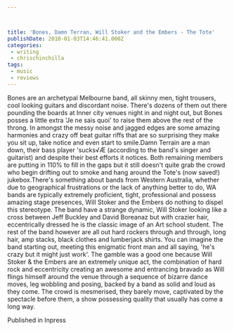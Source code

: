 ```yaml
---



title: 'Bones, Damn Terran, Will Stoker and the Embers - The Tote'
publishDate: 2010-01-03T14:46:41.000Z
categories:
 - writing
 - chrischinchilla
tags: 
 - music 
 - reviews
---
```


Bones are an archetypal Melbourne band, all skinny men, tight trousers, cool looking guitars and discordant noise. There's dozens of them out there pounding the boards at Inner city venues night in and night out, but Bones posses a little extra 'Je ne sais quoi' to raise them above the rest of the throng. In amongst the messy noise and jagged edges are some amazing harmonies and crazy off beat guitar riffs that are so surprising they make you sit up, take notice and even start to smile.Damn Terrain are a man down, their bass player 'sucks√Æ (according to the band's singer and guitarist) and despite their best efforts it notices. Both remaining members are putting in 110% to fill in the gaps but it still doesn't quite grab the crowd who begin drifting out to smoke and hang around the Tote's (now saved!) jukebox.There's something about bands from Western Australia, whether due to geographical frustrations or the lack of anything better to do, WA bands are typically extremely proficient, tight, professional and possess amazing stage presences, Will Stoker and the Embers do nothing to dispel this stereotype. The band have a strange dynamic, Will Stoker looking like a cross between Jeff Buckley and David Boreanaz but with crazier hair, eccentrically dressed he is the classic image of an Art school student. The rest of the band however are all out hard rockers through and through, long hair, amp stacks, black clothes and lumberjack shirts. You can imagine the band starting out, meeting this enigmatic front man and all saying, 'he's crazy but it might just work'. The gamble was a good one because Will Stoker & the Embers are an extremely unique act, the combination of hard rock and eccentricity creating an awesome and entrancing bravado as Will flings himself around the venue through a sequence of bizarre dance moves, leg wobbling and posing, backed by a band as solid and loud as they come. The crowd is mesmerised, they barely move, captivated by the spectacle before them, a show possessing quality that usually has come a long way.

Published in Inpress
